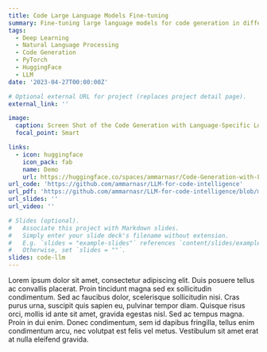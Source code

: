 ```yaml
---
title: Code Large Language Models Fine-tuning
summary: Fine-tuning large language models for code generation in different programming languages using PyTorch and HuggingFace Transformers.
tags:
  - Deep Learning
  - Natural Language Processing
  - Code Generation
  - PyTorch
  - HuggingFace
  - LLM
date: '2023-04-27T00:00:00Z'

# Optional external URL for project (replaces project detail page).
external_link: ''

image:
  caption: Screen Shot of the Code Generation with Language-Specific LoRa Models HuggingFace Space
  focal_point: Smart

links:
  - icon: huggingface
    icon_pack: fab
    name: Demo
    url: https://huggingface.co/spaces/ammarnasr/Code-Generation-with-Language-Specific-LoRa-Models
url_code: 'https://github.com/ammarnasr/LLM-for-code-intelligence'
url_pdf: 'https://github.com/ammarnasr/LLM-for-code-intelligence/blob/main/Progress%20Tracking.pdf'
url_slides: ''
url_video: ''

# Slides (optional).
#   Associate this project with Markdown slides.
#   Simply enter your slide deck's filename without extension.
#   E.g. `slides = "example-slides"` references `content/slides/example-slides.md`.
#   Otherwise, set `slides = ""`.
slides: code-llm
---
```


Lorem ipsum dolor sit amet, consectetur adipiscing elit. Duis posuere tellus ac convallis placerat. Proin tincidunt magna sed ex sollicitudin condimentum. Sed ac faucibus dolor, scelerisque sollicitudin nisi. Cras purus urna, suscipit quis sapien eu, pulvinar tempor diam. Quisque risus orci, mollis id ante sit amet, gravida egestas nisl. Sed ac tempus magna. Proin in dui enim. Donec condimentum, sem id dapibus fringilla, tellus enim condimentum arcu, nec volutpat est felis vel metus. Vestibulum sit amet erat at nulla eleifend gravida.

